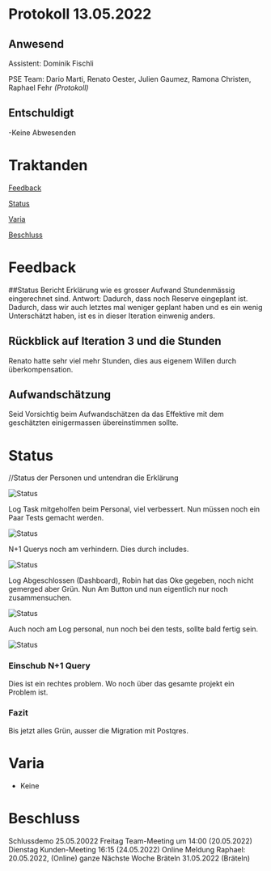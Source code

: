 # Protokoll 13.05.2022
## Anwesend 
Assistent: Dominik Fischli

PSE Team: Dario Marti, Renato Oester, Julien Gaumez, Ramona Christen, Raphael Fehr _(Protokoll)_
## Entschuldigt
-Keine Abwesenden

# Traktanden

[Feedback](#feedback-assistent) 

[Status](#status)

[Varia](#varia)

[Beschluss](#beschluss)

# Feedback

##Status Bericht
Erklärung wie es grosser Aufwand Stundenmässig eingerechnet sind. 
Antwort: Dadurch, dass noch Reserve eingeplant ist. Dadurch, dass wir auch letztes mal weniger geplant haben und es ein wenig Unterschätzt haben, ist es in dieser Iteration einwenig anders. 

## Rückblick auf Iteration 3 und die Stunden 
Renato hatte sehr viel mehr Stunden, dies aus eigenem Willen durch überkompensation. 

## Aufwandschätzung 
Seid Vorsichtig beim Aufwandschätzen da das Effektive mit dem geschätzten einigermassen übereinstimmen sollte. 


# Status
//Status der Personen und untendran die Erklärung 

![Status](https://img.shields.io/badge/Ramona_Christen-green-green)

Log Task mitgeholfen beim Personal, viel verbessert. Nun müssen noch ein Paar Tests gemacht werden.  



![Status](https://img.shields.io/badge/Dario_Marti-orange-orange)

N+1 Querys noch am verhindern. Dies durch includes. 


![Status](https://img.shields.io/badge/Renat_Oester-green-green)

Log Abgeschlossen (Dashboard), Robin hat das Oke gegeben, noch nicht gemerged aber Grün. Nun Am Button und nun eigentlich nur noch zusammensuchen. 


![Status](https://img.shields.io/badge/Julien_Gaumez-green-green)

Auch noch am Log personal, nun noch bei den tests, sollte bald fertig sein. 


![Status](https://img.shields.io/badge/Raphael_Fehr-green-green)

### Einschub N+1 Query 

Dies ist ein rechtes problem. Wo noch über das gesamte projekt ein Problem ist.

### Fazit 
Bis jetzt alles Grün, ausser die Migration mit Postqres. 


# Varia 
- Keine


# Beschluss 
Schlussdemo 25.05.20022
Freitag Team-Meeting um 14:00 (20.05.2022)
Dienstag Kunden-Meeting 16:15 (24.05.2022)
Online Meldung Raphael: 20.05.2022, (Online) ganze Nächste Woche
Bräteln 31.05.2022 (Bräteln)


